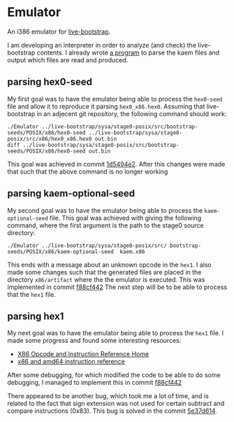 # Emulator
An i386 emulator for [live-bootstrap](https://github.com/fosslinux/live-bootstrap/).

I am developing an interpreter in order to analyze (and check) the live-bootstrap
contents. I already wrote [a program](https://www.iwriteiam.nl/livebootstrap.html#Parser)
to parse the kaem files and output which files are read and produced. 

## parsing hex0-seed

My first goal was to have the emulator being able to process the `hex0-seed` file
and allow it to reproduce it parsing `hex0_x86.hex0`. Assuming that live-bootstrap
in an adjecent git repository, the following command should work:

```
./Emulator ../live-bootstrap/sysa/stage0-posix/src/bootstrap-seeds/POSIX/x86/hex0-seed ../live-bootstrap/sysa/stage0-posix/src/x86/hex0_x86.hex0 out.bin
diff ../live-bootstrap/sysa/stage0-posix/src/bootstrap-seeds/POSIX/x86/hex0-seed out.bin
```
This goal was achieved in commit [1d5494e2](https://github.com/FransFaase/Emulator/tree/1d5494e262fbfffa3064ee2de3e485b1609f8cd4).
After this changes were made that such that the above command is no longer working

## parsing kaem-optional-seed

My second goal was to have the emulator being able to process the `kaem-optional-seed` file.
This goal was achieved with giving the following command, where the first argument is the
path to the stage0 source directory:
```
./Emulator ../live-bootstrap/sysa/stage0-posix/src/ bootstrap-seeds/POSIX/x86/kaem-optional-seed  kaem.x86
```
This ends with a message about an unknown opcode in the `hex1`.
I also made some changes such that the generated files are placed in the directory
`x86/artifact` where the the emulator is executed.
This was implemented in commit [f88cf442](https://github.com/FransFaase/Emulator/tree/f88cf442fc03696d4dbe78c2b5c678c8818476ff)
The next step will be to be able to process that the `hex1` file.

## parsing hex1

My next goal was to have the emulator being able to process the `hex1` file.
I made some progress and found some interesting resources:
* [X86 Opcode and Instruction Reference Home](http://ref.x86asm.net/geek.html#two-byte)
* [x86 and amd64 instruction reference](https://www.felixcloutier.com/x86/)

After some debugging, for which modified the code to be able to do some debugging,
I managed to implement this in commit [f88cf442](https://github.com/FransFaase/Emulator/tree/f88cf442fc03696d4dbe78c2b5c678c8818476ff)

There appeared to be another bug, which took me a lot of time, and is related to the fact
that sign extension was not used for certain subtract and compare instructions (0x83).
This bug is solved in the commit [5e37d614](https://github.com/FransFaase/Emulator/commit/5e37d614427c412a11375fbfb90e8c4a089b3323).
